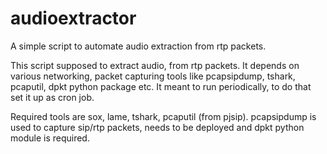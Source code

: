 audioextractor
==============

A simple script to automate audio extraction from rtp packets.

This script supposed to extract audio, from rtp packets.
It depends on various networking, packet capturing tools
like pcapsipdump, tshark, pcaputil, dpkt python package etc.
It meant to run periodically, to do that set it up as cron
job.

Required tools are sox, lame, tshark, pcaputil (from pjsip).
pcapsipdump is used to capture sip/rtp packets, needs to be
deployed and dpkt python module is required.
